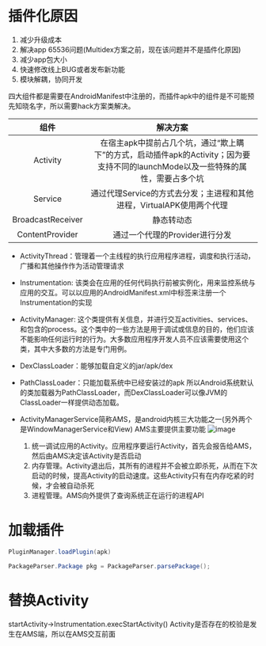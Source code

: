 # 插件化原因
1. 减少升级成本
2. 解决app 65536问题(Multidex方案之前，现在该问题并不是插件化原因)
3. 减少app包大小
4. 快速修改线上BUG或者发布新功能
5. 模块解耦，协同开发

四大组件都是需要在AndroidManifest中注册的，而插件apk中的组件是不可能预先知晓名字，所以需要hack方案类解决。

|组件|解决方案|
|:--:|:---:|
|Activity|在宿主apk中提前占几个坑，通过“欺上瞒下”的方式，启动插件apk的Activity；因为要支持不同的launchMode以及一些特殊的属性，需要占多个坑|
|Service|通过代理Service的方式去分发；主进程和其他进程，VirtualAPK使用两个代理|
|BroadcastReceiver|静态转动态|
|ContentProvider|通过一个代理的Provider进行分发|

- ActivityThread：管理着一个主线程的执行应用程序进程，调度和执行活动，广播和其他操作作为活动管理请求
- Instrumentation: 该类会在应用的任何代码执行前被实例化，用来监控系统与应用的交互。可以以应用的AndroidManifest.xml中<instrumentation>标签来注册一个Instrumentation的实现
- ActivityManager: 这个类提供有关信息，并进行交互activities、services、和包含的process。这个类中的一些方法是用于调试或信息的目的，他们应该不能影响任何运行时的行为。大多数应用程序开发人员不应该需要使用这个类，其中大多数的方法是专门用例。

- DexClassLoader：能够加载自定义的jar/apk/dex
- PathClassLoader：只能加载系统中已经安装过的apk
所以Android系统默认的类加载器为PathClassLoader，而DexClassLoader可以像JVM的ClassLoader一样提供动态加载。

- ActivityManagerService简称AMS，是android内核三大功能之一(另外两个是WindowManagerService和View)
AMS主要提供主要功能
![image](../img/ams)
  1. 统一调试应用的Activity。应用程序要运行Activity，首先会报告给AMS，然后由AMS决定该Activity是否启动
  2. 内存管理。Activity退出后，其所有的进程并不会被立即杀死，从而在下次启动的时候，提高Activity的启动速度。这些Activity只有在内存吃紧的时候，才会被自动杀死
  3. 进程管理。AMS向外提供了查询系统正在运行的进程API

# 加载插件
```java
PluginManager.loadPlugin(apk)
```

```java
PackageParser.Package pkg = PackageParser.parsePackage();
```

# 替换Activity

startActivity->Instrumentation.execStartActivity()
Activity是否存在的校验是发生在AMS端，所以在AMS交互前面